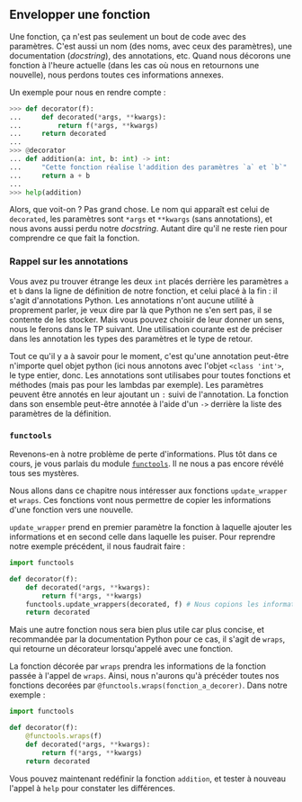 ## Envelopper une fonction

Une fonction, ça n'est pas seulement un bout de code avec des paramètres. C'est aussi un nom (des noms, avec ceux des paramètres), une documentation (*docstring*), des annotations, etc.
Quand nous décorons une fonction à l'heure actuelle (dans les cas où nous en retournons une nouvelle), nous perdons toutes ces informations annexes.

Un exemple pour nous en rendre compte :

```python
>>> def decorator(f):
...     def decorated(*args, **kwargs):
...         return f(*args, **kwargs)
...     return decorated
...
>>> @decorator
... def addition(a: int, b: int) -> int:
...     "Cette fonction réalise l'addition des paramètres `a` et `b`"
...     return a + b
...
>>> help(addition)
```

Alors, que voit-on ? Pas grand chose.
Le nom qui apparaît est celui de `decorated`, les paramètres sont `*args` et `**kwargs` (sans annotations), et nous avons aussi perdu notre *docstring*.
Autant dire qu'il ne reste rien pour comprendre ce que fait la fonction.

### Rappel sur les annotations

Vous avez pu trouver étrange les deux `int` placés derrière les paramètres `a` et `b` dans la ligne de définition de notre fonction, et celui placé à la fin : il s'agit d'annotations Python.
Les annotations n'ont aucune utilité à proprement parler, je veux dire par là que Python ne s'en sert pas, il se contente de les stocker.
Mais vous pouvez choisir de leur donner un sens, nous le ferons dans le TP suivant.
Une utilisation courante est de préciser dans les annotation les types des paramètres et le type de retour.

Tout ce qu'il y a à savoir pour le moment, c'est qu'une annotation peut-être n'importe quel objet python (ici nous annotons avec l'objet `<class 'int'>`, le type entier, donc.
Les annotations sont utilisabes pour toutes fonctions et méthodes (mais pas pour les lambdas par exemple). Les paramètres peuvent être annotés en leur ajoutant un `:` suivi de l'annotation.
La fonction dans son ensemble peut-être annotée à l'aide d'un `->` derrière la liste des paramètres de la définition.

### `functools`

Revenons-en à notre problème de perte d'informations. Plus tôt dans ce cours, je vous parlais du module [`functools`](https://docs.python.org/3/library/functools.html).
Il ne nous a pas encore révélé tous ses mystères.

Nous allons dans ce chapitre nous intéresser aux fonctions `update_wrapper` et `wraps`. Ces fonctions vont nous permettre de copier les informations d'une fonction vers une nouvelle.

`update_wrapper` prend en premier paramètre la fonction à laquelle ajouter les informations et en second celle dans laquelle les puiser. Pour reprendre notre exemple précédent, il nous faudrait faire :

```python
import functools

def decorator(f):
    def decorated(*args, **kwargs):
        return f(*args, **kwargs)
    functools.update_wrappers(decorated, f) # Nous copions les informations de `f` dans `decorated`
    return decorated
```

Mais une autre fonction nous sera bien plus utile car plus concise, et recommandée par la documentation Python pour ce cas, il s'agit de `wraps`, qui retourne un décorateur lorsqu'appelé avec une fonction.

La fonction décorée par `wraps` prendra les informations de la fonction passée à l'appel de `wraps`.
Ainsi, nous n'aurons qu'à précéder toutes nos fonctions decorées par `@functools.wraps(fonction_a_decorer)`. Dans notre exemple :

```python
import functools

def decorator(f):
    @functools.wraps(f)
    def decorated(*args, **kwargs):
        return f(*args, **kwargs)
    return decorated
```

Vous pouvez maintenant redéfinir la fonction `addition`, et tester à nouveau l'appel à `help` pour constater les différences.
